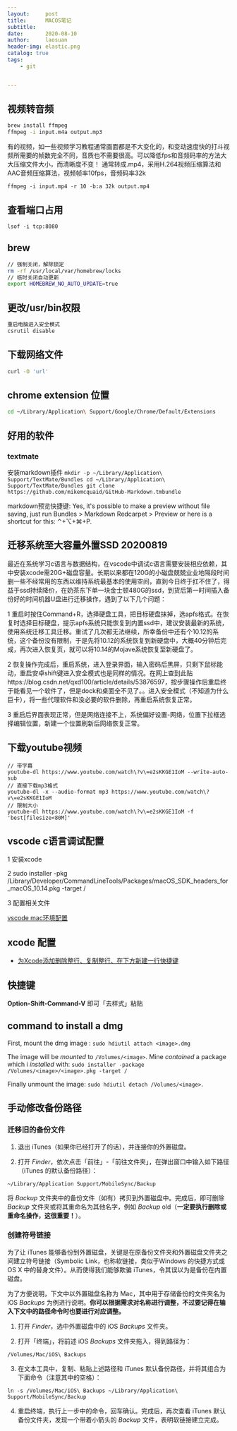 ```yaml
---
layout:     post
title:      MACOS笔记
subtitle:   
date:       2020-08-10
author:     laosuan
header-img: elastic.png
catalog: true
tags:
    - git


---
```


## 视频转音频

```zsh
brew install ffmpeg
ffmpeg -i input.m4a output.mp3
```



有的视频，如一些视频学习教程通常画面都是不大变化的，和变动速度快的打斗视频所需要的帧数完全不同，音质也不需要很高。可以降低fps和音频码率的方法大大压缩文件大小，而清晰度不变！
通常转成.mp4，采用H.264视频压缩算法和AAC音频压缩算法，视频帧率10fps，音频码率32k

```
ffmpeg -i input.mp4 -r 10 -b:a 32k output.mp4
```




## 查看端口占用

```shell
lsof -i tcp:8080 
```



## brew

```zsh
// 强制关闭，解除锁定
rm -rf /usr/local/var/homebrew/locks
// 临时关闭自动更新
export HOMEBREW_NO_AUTO_UPDATE=true
```



## 更改/usr/bin权限

```zsh
重启电脑进入安全模式
csrutil disable
```



## 下载网络文件

```zsh
curl -O 'url'
```



## chrome extension 位置

```zsh
cd ~/Library/Application\ Support/Google/Chrome/Default/Extensions
```

## 好用的软件
### textmate
安装markdown插件
`
mkdir -p ~/Library/Application\ Support/TextMate/Bundles
cd ~/Library/Application\ Support/TextMate/Bundles
git clone https://github.com/mikemcquaid/GitHub-Markdown.tmbundle
`


markdown预览快捷键:
Yes, it's possible to make a preview without file saving, just run Bundles > Markdown Redcarpet > Preview or here is a shortcut for this: ⌃+⌥+⌘+P.


## 迁移系统至大容量外置SSD 20200819

最近在系统学习c语言与数据结构，在vscode中调试c语言需要安装相应依赖，其中安装xcode需20G+磁盘容量。长期以来都在120G的小磁盘兢兢业业地隔段时间删一些不经常用的东西以维持系统最基本的使用空间，直到今日终于扛不住了，得益于ssd持续降价，在奶茶东下单一块金士顿480G的ssd，到货后第一时间插入备份好的时间机器U盘进行迁移操作，遇到了以下几个问题：

1 重启时按住Command+R，选择硬盘工具，把目标硬盘抹掉，选apfs格式。在恢复时选择目标硬盘，提示apfs系统只能恢复到内置ssd中，建议安装最新的系统，使用系统迁移工具迁移。重试了几次都无法继续，所幸备份中还有个10.12的系统，这个备份没有限制，于是先将10.12的系统恢复到新硬盘中，大概40分钟后完成，再次进入恢复页，就可以将10.14的Mojave系统恢复至新硬盘了。

2 恢复操作完成后，重启系统，进入登录界面，输入密码后黑屏，只剩下鼠标能动，重启安卓shift键进入安全模式也是同样的情况。在网上查到此贴https://blog.csdn.net/qxd100/article/details/53876597，按步骤操作后重启终于能看见一个软件了，但是dock和桌面全不见了。。进入安全模式（不知道为什么巨卡），将一些代理软件和没必要的软件删除，再重启系统恢复正常。

3 重启后界面表现正常，但是网络连接不上，系统偏好设置-网络，位置下拉框选择编辑位置，新建一个位置刷新后网络恢复正常。



## 下载youtube视频

```shell
// 带字幕
youtube-dl https://www.youtube.com/watch\?v\=e2sKKGE1IoM --write-auto-sub
// 直接下载mp3格式
youtube-dl -x --audio-format mp3 https://www.youtube.com/watch\?v\=e2sKKGE1IoM
// 限制大小
youtube-dl https://www.youtube.com/watch\?v\=e2sKKGE1IoM -f 'best[filesize<80M]'
```



## vscode c语言调试配置

1 安装xcode

2 sudo installer -pkg /Library/Developer/CommandLineTools/Packages/macOS_SDK_headers_for_macOS_10.14.pkg -target /

3 配置相关文件

[vscode mac环境配置](https://juejin.im/post/6844903901561356295)



## xcode 配置

- [为Xcode添加删除整行、复制整行、在下方新建一行快捷键](https://www.jianshu.com/p/09cfecfb1ab7)



## 快捷键

**Option-Shift-Command-V** 即可「去样式」粘贴



## command to install a dmg

First, mount the dmg image : `sudo hdiutil attach <image>.dmg`

The image will be *mounted* to `/Volumes/<image>`. Mine *contained* a package which i *installed* with: `sudo installer -package /Volumes/<image>/<image>.pkg -target /`

Finally unmount the image: `sudo hdiutil detach /Volumes/<image>`.



## 手动修改备份路径

### 迁移旧的备份文件

1. 退出 iTunes（如果你已经打开了的话），并连接你的外置磁盘。

2. 打开 *Finder*，依次点击「前往」-「前往文件夹」，在弹出窗口中输入如下路径（iTunes 的默认备份路径）：

```
~/Library/Application Support/MobileSync/Backup
```

将 *Backup* 文件夹中的备份文件（如有）拷贝到外置磁盘中。完成后，即可删除 *Backup* 文件夹或将其重命名为其他名字，例如 *Backup* old（**一定要执行删除或重命名操作，这很重要！**）。

### 创建符号链接

为了让 iTunes 能够备份到外置磁盘，关键是在原备份文件夹和外置磁盘文件夹之间建立符号链接（Symbolic Link，也称软链接，类似于Windows 的快捷方式或 OS X 中的替身文件）。从而使得我们能够欺骗 iTunes，令其误以为是备份在内置磁盘。

为了方便说明，下文中以外置磁盘名称为 Mac，其中用于存储备份的文件夹名为 iOS *Backups* 为例进行说明。**你可以根据需求对名称进行调整，不过要记得在输入下文中的路径命令时也要进行对应调整。**

1. 打开 *Finder*，选中外置磁盘中的 iOS *Backups* 文件夹。

2. 打开「终端」，将前述 iOS *Backups* 文件夹拖入，得到路径为：

```
/Volumes/Mac/iOS\ Backups
```

3. 在文本工具中，复制、粘贴上述路径和 iTunes 默认备份路径，并将其组合为下面命令（注意其中的空格）：

```
ln -s /Volumes/Mac/iOS\ Backups ~/Library/Application\ Support/MobileSync/Backup
```

4. 重启终端，执行上一步中的命令，回车确认。完成后，再次查看 iTunes 默认备份文件夹，发现一个带着小箭头的 *Backup* 文件，表明软链接建立完成。